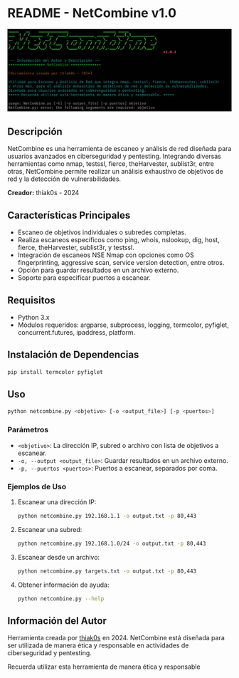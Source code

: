# README - NetCombine v1.0

![NetCombine Logo](netcombine_logo.png)

## Descripción
NetCombine es una herramienta de escaneo y análisis de red diseñada para usuarios avanzados en ciberseguridad y pentesting. Integrando diversas herramientas como nmap, testssl, fierce, theHarvester, sublist3r, entre otras, NetCombine permite realizar un análisis exhaustivo de objetivos de red y la detección de vulnerabilidades.

**Creador:** thiak0s - 2024

## Características Principales
- Escaneo de objetivos individuales o subredes completas.
- Realiza escaneos específicos como ping, whois, nslookup, dig, host, fierce, theHarvester, sublist3r, y testssl.
- Integración de escaneos NSE Nmap con opciones como OS fingerprinting, aggressive scan, service version detection, entre otros.
- Opción para guardar resultados en un archivo externo.
- Soporte para especificar puertos a escanear.

## Requisitos
- Python 3.x
- Módulos requeridos: argparse, subprocess, logging, termcolor, pyfiglet, concurrent.futures, ipaddress, platform.

## Instalación de Dependencias
```bash
pip install termcolor pyfiglet
```

## Uso
```bash
python netcombine.py <objetivo> [-o <output_file>] [-p <puertos>]
```

### Parámetros
- `<objetivo>`: La dirección IP, subred o archivo con lista de objetivos a escanear.
- `-o, --output <output_file>`: Guardar resultados en un archivo externo.
- `-p, --puertos <puertos>`: Puertos a escanear, separados por coma.

### Ejemplos de Uso
1. Escanear una dirección IP:
   ```bash
   python netcombine.py 192.168.1.1 -o output.txt -p 80,443
   ```

2. Escanear una subred:
   ```bash
   python netcombine.py 192.168.1.0/24 -o output.txt -p 80,443
   ```

3. Escanear desde un archivo:
   ```bash
   python netcombine.py targets.txt -o output.txt -p 80,443
   ```

4. Obtener información de ayuda:
   ```bash
   python netcombine.py --help
   ```

## Información del Autor
Herramienta creada por [thiak0s](https://github.com/thiak0s) en 2024. NetCombine está diseñada para ser utilizada de manera ética y responsable en actividades de ciberseguridad y pentesting.

Recuerda utilizar esta herramienta de manera ética y responsable
